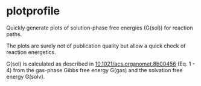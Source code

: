 # plotprofile
Quickly generate plots of solution-phase free energies (G(sol)) for reaction paths.

The plots are surely not of publication quality but allow a quick check of reaction energetics.

G(sol) is calculated as described in [10.1021/acs.organomet.8b00456](https://pubs.acs.org/doi/10.1021/acs.organomet.8b00456) (Eq. 1 - 4) from the gas-phase Gibbs free energy G(gas) and the solvation free energy G(solv).

